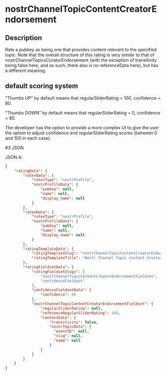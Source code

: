 nostrChannelTopicContentCreatorEndorsement
=====

## Description

Rate a pubkey as being one that provides content relevant to the specified topic. Note that the overall structure of this rating is very similar to that of nostrChannelTopicsCuratorEndorsement (with the exception of transitivity being false here, and as such, there also is no referenceData here), but has a different meaning.

## default scoring system 

"Thumbs UP" by default means that regularSliderRating = 100, confidence = 80.

"Thumbs DOWN" by default means that regularSliderRating = 0, confidence = 80.

The developer has the option to provide a more complex UI to give the user the option to adjust confidence and regularSliderRating scores (between 0 and 100 in each case).

#3 JSON

JSON A:

```json
{
    "ratingData": {
        "raterData": {
            "raterType": "nostrProfile",
            "nostrProfileData": {
                "pubkey": null,
                "name": null,
                "display_name": null
            }
        },
        "rateeData": {
            "rateeType": "nostrProfile",
            "nostrProfileData": {
                "pubkey": null,
                "name": null,
                "display_name": null
            }
        },
        "ratingTemplateData": {
            "ratingTemplateSlug": "nostrChannelTopicContentCreatorEndorsement",
            "ratingTemplateTitle": "Nostr Channel Topic Content Creator Endorsement"
        },
        "ratingFieldsetData": {
            "ratingFieldsetSlugs": [
                "nostrChannelTopicContentCreatorEndorsementFieldset",
                "confidenceFieldset"
            ],
            "confidenceFieldsetData": {
                "confidence": 80
            },
            "nostrChannelTopicContentCreatorEndorsementFieldset": {
                "regularSliderRating": null,
                "referenceRegularSliderRating": 100,
                "contextData": {
                    "transitivity": false,
                    "nostrTopicData": {
                      "eventID": null,
                      "slug": null,
                      "name": null
                    }
                }
            }
        }
    }
}
```
